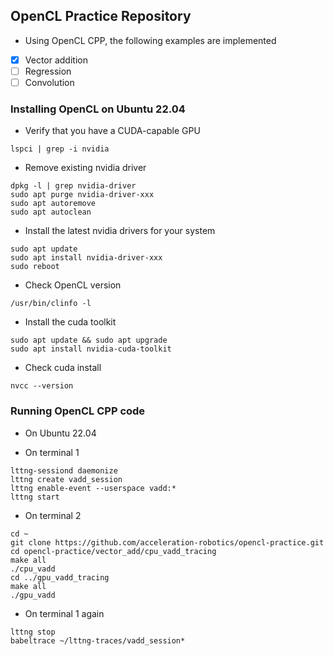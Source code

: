## OpenCL Practice Repository

* Using OpenCL CPP, the following examples are implemented

-[x] Vector addition  
-[ ] Regression  
-[ ] Convolution

### Installing OpenCL on Ubuntu 22.04

* Verify that you have a CUDA-capable GPU
```
lspci | grep -i nvidia
```
* Remove existing nvidia driver
```
dpkg -l | grep nvidia-driver
sudo apt purge nvidia-driver-xxx
sudo apt autoremove
sudo apt autoclean
```
* Install the latest nvidia drivers for your system
```
sudo apt update
sudo apt install nvidia-driver-xxx
sudo reboot
```
* Check OpenCL version
```
/usr/bin/clinfo -l
```
* Install the cuda toolkit
```
sudo apt update && sudo apt upgrade
sudo apt install nvidia-cuda-toolkit
```
* Check cuda install
```
nvcc --version
```

### Running OpenCL CPP code
- On Ubuntu 22.04
* On terminal 1
```commandline
lttng-sessiond daemonize
lttng create vadd_session
lttng enable-event --userspace vadd:*
lttng start
```
* On terminal 2
```commandline
cd ~
git clone https://github.com/acceleration-robotics/opencl-practice.git
cd opencl-practice/vector_add/cpu_vadd_tracing
make all
./cpu_vadd
cd ../gpu_vadd_tracing
make all
./gpu_vadd
```
* On terminal 1 again
```commandline
lttng stop
babeltrace ~/lttng-traces/vadd_session*
```